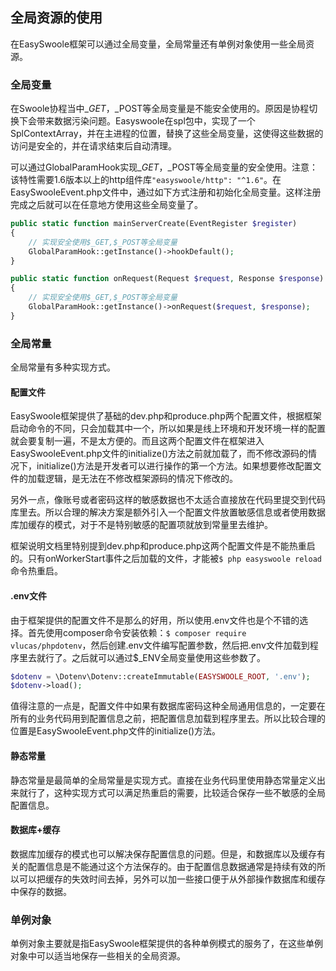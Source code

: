 ## 全局资源的使用

在EasySwoole框架可以通过全局变量，全局常量还有单例对象使用一些全局资源。

### 全局变量

在Swoole协程当中$\_GET，$\_POST等全局变量是不能安全使用的。原因是协程切换下会带来数据污染问题。Easyswoole在spl包中，实现了一个SplContextArray，并在主进程的位置，替换了这些全局变量，这使得这些数据的访问是安全的，并在请求结束后自动清理。

可以通过GlobalParamHook实现$\_GET，$\_POST等全局变量的安全使用。注意：该特性需要1.6版本以上的http组件库`"easyswoole/http": "^1.6"`。在EasySwooleEvent.php文件中，通过如下方式注册和初始化全局变量。这样注册完成之后就可以在任意地方使用这些全局变量了。

```php
public static function mainServerCreate(EventRegister $register)
{
    // 实现安全使用$_GET,$_POST等全局变量
    GlobalParamHook::getInstance()->hookDefault();
}

public static function onRequest(Request $request, Response $response): bool
{
    // 实现安全使用$_GET,$_POST等全局变量
    GlobalParamHook::getInstance()->onRequest($request, $response);
}
```

### 全局常量

全局常量有多种实现方式。

#### 配置文件

EasySwoole框架提供了基础的dev.php和produce.php两个配置文件，根据框架启动命令的不同，只会加载其中一个，所以如果是线上环境和开发环境一样的配置就会要复制一遍，不是太方便的。而且这两个配置文件在框架进入EasySwooleEvent.php文件的initialize()方法之前就加载了，而不修改源码的情况下，initialize()方法是开发者可以进行操作的第一个方法。如果想要修改配置文件的加载逻辑，是无法在不修改框架源码的情况下修改的。

另外一点，像账号或者密码这样的敏感数据也不太适合直接放在代码里提交到代码库里去。所以合理的解决方案是额外引入一个配置文件放置敏感信息或者使用数据库加缓存的模式，对于不是特别敏感的配置项就放到常量里去维护。

框架说明文档里特别提到dev.php和produce.php这两个配置文件是不能热重启的。只有onWorkerStart事件之后加载的文件，才能被`$ php easyswoole reload`命令热重启。

#### .env文件

由于框架提供的配置文件不是那么的好用，所以使用.env文件也是个不错的选择。首先使用composer命令安装依赖：`$ composer require vlucas/phpdotenv`，然后创建.env文件编写配置参数，然后把.env文件加载到程序里去就行了。之后就可以通过$_ENV全局变量使用这些参数了。

```php
$dotenv = \Dotenv\Dotenv::createImmutable(EASYSWOOLE_ROOT, '.env');
$dotenv->load();
```

值得注意的一点是，配置文件中如果有数据库密码这种全局通用信息的，一定要在所有的业务代码用到配置信息之前，把配置信息加载到程序里去。所以比较合理的位置是EasySwooleEvent.php文件的initialize()方法。

#### 静态常量

静态常量是最简单的全局常量是实现方式。直接在业务代码里使用静态常量定义出来就行了，这种实现方式可以满足热重启的需要，比较适合保存一些不敏感的全局配置信息。

#### 数据库+缓存

数据库加缓存的模式也可以解决保存配置信息的问题。但是，和数据库以及缓存有关的配置信息是不能通过这个方法保存的。由于配置信息数据通常是持续有效的所以可以把缓存的失效时间去掉，另外可以加一些接口便于从外部操作数据库和缓存中保存的数据。

### 单例对象

单例对象主要就是指EasySwoole框架提供的各种单例模式的服务了，在这些单例对象中可以适当地保存一些相关的全局资源。